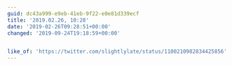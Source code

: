 ```yaml
---
guid: dc43a999-e9eb-41eb-9f22-e0e81d339ecf
title: '2019.02.26, 10:28'
date: '2019-02-26T09:28:51+00:00'
changed: '2019-09-24T19:18:59+00:00'


like_of: 'https://twitter.com/slightlylate/status/1100210982834425856'
---
```



